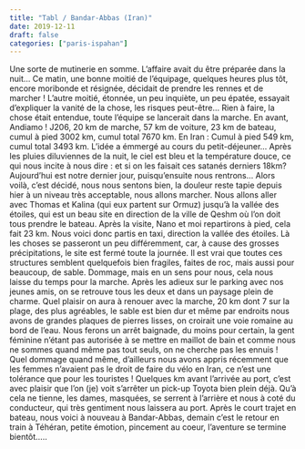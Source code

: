 ```yaml
---
title: "Tabl / Bandar-Abbas (Iran)"
date: 2019-12-11
draft: false
categories: ["paris-ispahan"]
---
```


Une sorte de mutinerie en somme. L’affaire avait du être préparée dans la nuit… Ce matin, une bonne moitié de l’équipage, quelques heures plus tôt, encore moribonde et résignée, décidait de prendre les rennes et de marcher ! L’autre moitié, étonnée, un peu inquiète, un peu épatée, essayait d’expliquer la vanité de la chose, les risques peut-être… Rien à faire, la chose était entendue, toute l’équipe se lancerait dans la marche. En avant, Andiamo !
J206, 20 km de marche, 57 km de voiture, 23 km de bateau, cumul à pied 3002 km, cumul total 7670 km. En Iran : Cumul à pied 549 km, cumul total 3493 km.
L’idée a émmergé au cours du petit-déjeuner… Après les pluies diluviennes de la nuit, le ciel est bleu et la température douce, ce qui nous incite à nous dire : et si on les faisait ces satanés derniers 18km? Aujourd’hui est notre dernier jour, puisqu’ensuite nous rentrons… Alors voilà, c’est décidé, nous nous sentons bien, la douleur reste tapie depuis hier à un niveau très acceptable, nous allons marcher. Nous allons aller avec Thomas et Kalina (qui eux partent sur Ormuz) jusqu’à la vallée des étoiles, qui est un beau site en direction de la ville de Qeshm où l’on doit tous prendre le bateau. Après la visite, Nano et moi repartirons à pied, cela fait 23 km. Nous voici donc partis en taxi, direction la vallée des étoiles. Là les choses se passeront un peu différemment, car, à cause des grosses précipitations, le site est fermé toute la journée. Il est vrai que toutes ces structures semblent quelquefois bien fragiles, faites de roc, mais aussi pour beaucoup, de sable. Dommage, mais en un sens pour nous, cela nous laisse du temps pour la marche. Après les adieux sur le parking avec nos jeunes amis, on se retrouve tous les deux et dans un paysage plein de charme. Quel plaisir on aura à renouer avec la marche, 20 km dont 7 sur la plage, des plus agréables, le sable est bien dur et même par endroits nous avons de grandes plaques de pierres lisses, on croirait une voie romaine au bord de l’eau. Nous ferons un arrêt baignade, du moins pour certain, la gent féminine n’étant pas autorisée à se mettre en maillot de bain et comme nous ne sommes quand même pas tout seuls, on ne cherche pas les ennuis ! Quel dommage quand même, d’ailleurs nous avons appris récemment que les femmes n’avaient pas le droit de faire du vélo en Iran, ce n’est une tolérance que pour les touristes !
Quelques km avant l’arrivée au port, c’est avec plaisir que l’on (je) voit s’arrêter un pick-up Toyota bien plein déjà. Qu’à cela ne tienne, les dames, masquées, se serrent à l’arrière et nous à coté du conducteur, qui très gentiment nous laissera au port.
Après le court trajet en bateau, nous voici à nouveau à Bandar-Abbas, demain c’est le retour en train à Téhéran, petite émotion, pincement au coeur, l’aventure se termine bientôt…..
